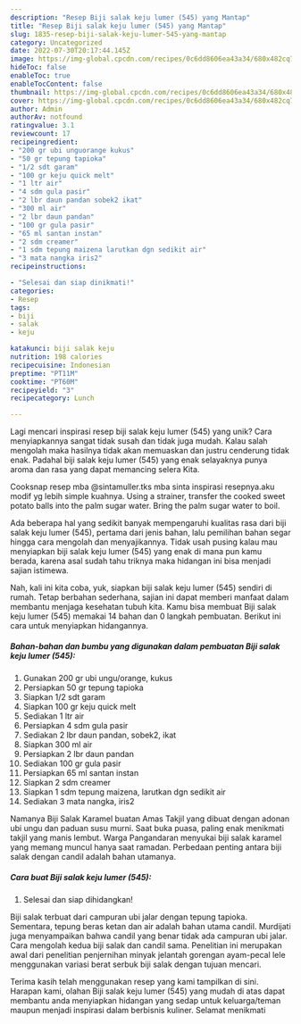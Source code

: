 ```yaml
---
description: "Resep Biji salak keju lumer (545) yang Mantap"
title: "Resep Biji salak keju lumer (545) yang Mantap"
slug: 1835-resep-biji-salak-keju-lumer-545-yang-mantap
category: Uncategorized
date: 2022-07-30T20:17:44.145Z
image: https://img-global.cpcdn.com/recipes/0c6dd8606ea43a34/680x482cq70/biji-salak-keju-lumer-545-foto-resep-utama.jpg
hideToc: false
enableToc: true
enableTocContent: false
thumbnail: https://img-global.cpcdn.com/recipes/0c6dd8606ea43a34/680x482cq70/biji-salak-keju-lumer-545-foto-resep-utama.jpg
cover: https://img-global.cpcdn.com/recipes/0c6dd8606ea43a34/680x482cq70/biji-salak-keju-lumer-545-foto-resep-utama.jpg
author: Admin
authorAv: notfound
ratingvalue: 3.1
reviewcount: 17
recipeingredient:
- "200 gr ubi unguorange kukus"
- "50 gr tepung tapioka"
- "1/2 sdt garam"
- "100 gr keju quick melt"
- "1 ltr air"
- "4 sdm gula pasir"
- "2 lbr daun pandan sobek2 ikat"
- "300 ml air"
- "2 lbr daun pandan"
- "100 gr gula pasir"
- "65 ml santan instan"
- "2 sdm creamer"
- "1 sdm tepung maizena larutkan dgn sedikit air"
- "3 mata nangka iris2"
recipeinstructions:

- "Selesai dan siap dinikmati!"
categories:
- Resep
tags:
- biji
- salak
- keju

katakunci: biji salak keju 
nutrition: 198 calories
recipecuisine: Indonesian
preptime: "PT11M"
cooktime: "PT60M"
recipeyield: "3"
recipecategory: Lunch

---
```





Lagi mencari inspirasi resep biji salak keju lumer (545) yang unik? Cara menyiapkannya sangat tidak susah dan tidak juga mudah. Kalau salah mengolah maka hasilnya tidak akan memuaskan dan justru cenderung tidak enak. Padahal biji salak keju lumer (545) yang enak selayaknya punya aroma dan rasa yang dapat memancing selera Kita.





Cooksnap resep mba @sintamuller.tks mba sinta inspirasi resepnya.aku modif yg lebih simple kuahnya. Using a strainer, transfer the cooked sweet potato balls into the palm sugar water. Bring the palm sugar water to boil.

Ada beberapa hal yang sedikit banyak mempengaruhi kualitas rasa dari biji salak keju lumer (545), pertama dari jenis bahan, lalu pemilihan bahan segar hingga cara mengolah dan menyajikannya. Tidak usah pusing kalau mau menyiapkan biji salak keju lumer (545) yang enak di mana pun kamu berada, karena asal sudah tahu triknya maka hidangan ini bisa menjadi sajian istimewa.






Nah, kali ini kita coba, yuk, siapkan biji salak keju lumer (545) sendiri di rumah. Tetap berbahan sederhana, sajian ini dapat memberi manfaat dalam membantu menjaga kesehatan tubuh kita. Kamu bisa membuat Biji salak keju lumer (545) memakai 14 bahan dan 0 langkah pembuatan. Berikut ini cara untuk menyiapkan hidangannya.

<!--inarticleads1-->

##### Bahan-bahan dan bumbu yang digunakan dalam pembuatan Biji salak keju lumer (545):

1. Gunakan 200 gr ubi ungu/orange, kukus
1. Persiapkan 50 gr tepung tapioka
1. Siapkan 1/2 sdt garam
1. Siapkan 100 gr keju quick melt
1. Sediakan 1 ltr air
1. Persiapkan 4 sdm gula pasir
1. Sediakan 2 lbr daun pandan, sobek2, ikat
1. Siapkan 300 ml air
1. Persiapkan 2 lbr daun pandan
1. Sediakan 100 gr gula pasir
1. Persiapkan 65 ml santan instan
1. Siapkan 2 sdm creamer
1. Siapkan 1 sdm tepung maizena, larutkan dgn sedikit air
1. Sediakan 3 mata nangka, iris2


Namanya Biji Salak Karamel buatan Amas Takjil yang dibuat dengan adonan ubi ungu dan paduan susu murni. Saat buka puasa, paling enak menikmati takjil yang manis lembut. Warga Pangandaran menyukai biji salak karamel yang memang muncul hanya saat ramadan. Perbedaan penting antara biji salak dengan candil adalah bahan utamanya. 

<!--inarticleads2-->

##### Cara buat Biji salak keju lumer (545):


1. Selesai dan siap dihidangkan!

Biji salak terbuat dari campuran ubi jalar dengan tepung tapioka. Sementara, tepung beras ketan dan air adalah bahan utama candil. Murdijati juga menyampaikan bahwa candil yang benar tidak ada campuran ubi jalar. Cara mengolah kedua biji salak dan candil sama. Penelitian ini merupakan awal dari penelitian penjernihan minyak jelantah gorengan ayam-pecal lele menggunakan variasi berat serbuk biji salak dengan tujuan mencari. 

Terima kasih telah menggunakan resep yang kami tampilkan di sini. Harapan kami, olahan Biji salak keju lumer (545) yang mudah di atas dapat membantu anda menyiapkan hidangan yang sedap untuk keluarga/teman maupun menjadi inspirasi dalam berbisnis kuliner. Selamat menikmati
